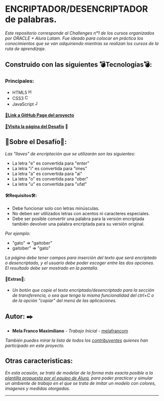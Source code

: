 # ENCRIPTADOR/DESENCRIPTADOR de palabras.

_Este repositorio corresponde al Challenges n°1 de los cursos organizados por ORACLE + Alura Latam._
_Fue ideado para colocar en práctica los conocimientos que se van adquiriendo mientras se realizan los cursos de la ruta de aprendizaje._

## Construido con las siguientes 💣Tecnologías💣:
### Principales:

- HTML5 <img src="https://user-images.githubusercontent.com/93099135/188763469-32f71d09-213e-4fa1-89b4-4a8c07e611d5.png" alt="HTML5" height="16" width="16">
- CSS3 <img src="https://user-images.githubusercontent.com/93099135/188764077-e7311d7f-8a95-44a4-b914-8834e46e54f8.png" alt="CSS3" height="16" width="16">
- JavaScript <img src="https://user-images.githubusercontent.com/93099135/188764300-26ad3782-654f-46d6-ac53-cb5f7ee72b9c.png" alt="JS" height="16" width="16">

#### [🔗Link a GitHub Page del proyecto](link)
#### [🔗Visita la página del Desafío](https://www.aluracursos.com/challenges/oracle-one) 📃


## 🚧Sobre el Desafío🚧:

_Las "llaves" de encriptación que se utilizarán son las siguientes:_

- La letra "e" es convertida para "enter"
- La letra "i" es convertida para "imes"
- La letra "a" es convertida para "ai"
- La letra "o" es convertida para "ober"
- La letra "u" es convertida para "ufat"

#### 🛠️Requisitos🛠️:
- Debe funcionar solo con letras minúsculas.
- No deben ser utilizados letras con acentos ni caracteres especiales.
- Debe ser posible convertir una palabra para la versión encriptada también devolver una palabra encriptada para su versión original.

_Por ejemplo:_
- "gato" => "gaitober"
- gaitober" => "gato"

_La página debe tener campos para inserción del texto que será encriptado o desencriptado, y el usuario debe poder escoger entre las dos opciones._
_El resultado debe ser mostrado en la pantalla._

#### 📁Extras📁:

- _Un botón que copie el texto encriptado/desencriptado para la sección de transferencia, o sea que tenga la misma funcionalidad del ctrl+C o de la opción "copiar" del menú de las aplicaciones._

## Autor: ✒️

* **Mela Franco Maximiliano** - *Trabajo Inicial* - [melafrancom](https://github.com/melafrancom)

_También puedes mirar la lista de todos los [contribuyentes](https://github.com/melafrancom/ORACLE-Alura/graphs/contributors) quíenes han participado en este proyecto._

## Otras caracteristicas:

_En esta ocasión, se trató de modelar de la forma más exacta posible a la [plantilla propuesta por el equipo de Alura](https://www.figma.com/file/trP3p5nEh7XUyB3n2bomjP/Alura-Challenge---Desaf%C3%ADo-1---L%C3%B3gica?node-id=0%3A1), para poder practicar y simular un ambiente de trabajo en el que se trata de imitar un modelo con colores, imagenes y medidas otorgadas._

---